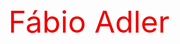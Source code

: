 
<div class="meu nome">
    <font size="40px" color="red font-family="Arial">Fábio Adler</font>
</div>
